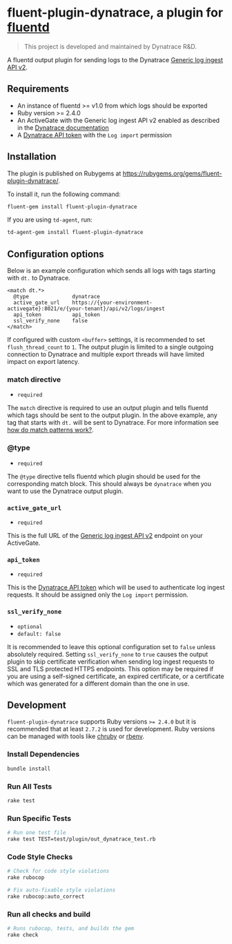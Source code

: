 # fluent-plugin-dynatrace, a plugin for [fluentd](https://www.fluentd.org/)

> This project is developed and maintained by Dynatrace R&D.

A fluentd output plugin for sending logs to the Dynatrace [Generic log ingest API v2](https://www.dynatrace.com/support/help/how-to-use-dynatrace/log-monitoring/log-monitoring-v2/post-log-ingest/).

## Requirements

- An instance of fluentd >= v1.0 from which logs should be exported
- Ruby version >= 2.4.0
- An ActiveGate with the Generic log ingest API v2 enabled as described in the [Dynatrace documentation](https://www.dynatrace.com/support/help/how-to-use-dynatrace/log-monitoring/log-monitoring-v2/log-data-ingestion/)
- A [Dynatrace API token](https://www.dynatrace.com/support/help/dynatrace-api/basics/dynatrace-api-authentication/) with the `Log import` permission

## Installation

The plugin is published on Rubygems at <https://rubygems.org/gems/fluent-plugin-dynatrace/>.

To install it, run the following command:

```sh
fluent-gem install fluent-plugin-dynatrace
```

If you are using `td-agent`, run:

```sh
td-agent-gem install fluent-plugin-dynatrace
```

## Configuration options

Below is an example configuration which sends all logs with tags starting with `dt.` to Dynatrace.

```
<match dt.*>
  @type              dynatrace
  active_gate_url    https://{your-environment-activegate}:8021/e/{your-tenant}/api/v2/logs/ingest
  api_token          api_token
  ssl_verify_none    false
</match>
```

If configured with custom `<buffer>` settings, it is recommended to set `flush_thread_count` to `1`.
The output plugin is limited to a single outgoing connection to Dynatrace and multiple export threads will have limited impact on export latency.

### match directive

- `required`

The `match` directive is required to use an output plugin and tells fluentd which tags should be sent to the output plugin. In the above example, any tag that starts with `dt.` will be sent to Dynatrace. For more information see [how do match patterns work?](https://docs.fluentd.org/configuration/config-file#how-do-the-match-patterns-work). 

### @type

- `required`

The `@type` directive tells fluentd which plugin should be used for the corresponding match block. This should always be `dynatrace` when you want to use the Dynatrace output plugin.

### `active_gate_url`

- `required`

This is the full URL of the [Generic log ingest API v2](https://www.dynatrace.com/support/help/how-to-use-dynatrace/log-monitoring/log-monitoring-v2/post-log-ingest/) endpoint on your ActiveGate.

### `api_token`

- `required`

This is the [Dynatrace API token](https://www.dynatrace.com/support/help/dynatrace-api/basics/dynatrace-api-authentication/) which will be used to authenticate log ingest requests. It should be assigned only the `Log import` permission.

### `ssl_verify_none`

- `optional`
- `default: false`

It is recommended to leave this optional configuration set to `false` unless absolutely required. Setting `ssl_verify_none` to `true` causes the output plugin to skip certificate verification when sending log ingest requests to SSL and TLS protected HTTPS endpoints. This option may be required if you are using a self-signed certificate, an expired certificate, or a certificate which was generated for a different domain than the one in use.

## Development

`fluent-plugin-dynatrace` supports Ruby versions `>= 2.4.0` but it is recommended that at least `2.7.2` is used for development. Ruby versions can be managed with tools like [chruby](https://github.com/postmodern/chruby) or [rbenv](https://github.com/rbenv/rbenv).

### Install Dependencies

```sh
bundle install
```

### Run All Tests

```sh
rake test
```

### Run Specific Tests

```sh
# Run one test file
rake test TEST=test/plugin/out_dynatrace_test.rb
```

### Code Style Checks

```sh
# Check for code style violations
rake rubocop

# Fix auto-fixable style violations
rake rubocop:auto_correct
```

### Run all checks and build

```sh
# Runs rubocop, tests, and builds the gem
rake check
```
